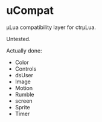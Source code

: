 # uCompat
µLua compatibility layer for ctrµLua.

Untested.

Actually done:
 * Color
 * Controls
 * dsUser
 * Image
 * Motion
 * Rumble
 * screen
 * Sprite
 * Timer
